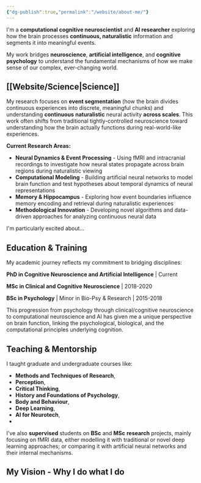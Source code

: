 ```yaml
---
{"dg-publish":true,"permalink":"/website/about-me/"}
---
```



I'm a **computational cognitive neuroscientist** and **AI researcher** exploring how the brain processes **continuous, naturalistic** information and segments it into meaningful events. 

My work bridges **neuroscience**, **artificial intelligence**, and **cognitive** **psychology** to understand the fundamental mechanisms of how we make sense of our complex, ever-changing world.

## [[Website/Science\|Science]]

My research focuses on **event segmentation** (how the brain divides continuous experiences into discrete, meaningful chunks) and understanding **continuous** **naturalistic** neural activity **across scales**. This work often shifts from traditional tightly-controlled neuroscience toward understanding how the brain actually functions during real-world-like experiences.

**Current Research Areas:**

- **Neural Dynamics & Event Processing** - Using fMRI and intracranial recordings to investigate how neural states propagate across brain regions during naturalistic viewing
- **Computational Modeling** - Building artificial neural networks to model brain function and test hypotheses about temporal dynamics of neural representations
- **Memory & Hippocampus** - Exploring how event boundaries influence memory encoding and retrieval during naturalistic experiences
- **Methodological Innovation** - Developing novel algorithms and data-driven approaches for analyzing continuous neural data

I'm particularly excited about... 

## Education & Training

My academic journey reflects my commitment to bridging disciplines:

**PhD in Cognitive Neuroscience and Artificial Intelligence** | Current  

**MSc in Clinical and Cognitive Neuroscience** |  2018-2020

**BSc in Psychology** | Minor in Bio-Psy & Research | 2015-2018

This progression from psychology through clinical/cognitive neuroscience to computational neuroscience and AI has given me a unique perspective on brain function, linking the psychological, biological, and the computational principles underlying cognition.

## Teaching & Mentorship

I taught graduate and undergraduate courses like:
- **Methods and Techniques of Research**, 
- **Perception**, 
- **Critical Thinking**,  
- **History and Foundations of Psychology**,
- **Body and Behaviour**,
- **Deep Learning**,
- **AI for Neurotech**,
- 

I've also **supervised** students on **BSc** and **MSc** **research** projects, mainly focusing on fMRI data, either modelling it with traditional or novel deep learning approaches; or comparing it with artificial neural networks and their internal mechanisms.
## My Vision - Why I do what I do


